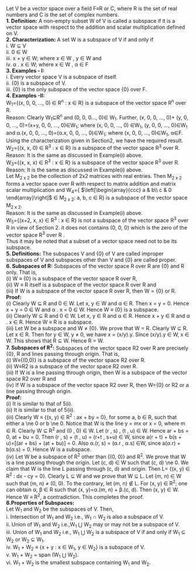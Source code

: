 Let V be a vector space over a field F≡R or C, where R is the set of real numbers and C is the set of complex numbers.<br>
**1. Definition:** A non-empty subset W of V is called a subspace if it is a vector space with respect to the addition and scalar multiplication defined on V.<br>
**2. Characterization:** A set W is a subspace of V if and only if <br>
  i.   W ⊆ V <br>
  ii.  0 ∈ W <br>
  iii. x + y ∈ W; where x ∈ W , y ∈ W and <br>
  iv.  α . x ∈ W; where x ∈ W , α ∈ F <br>
**3. Examples - I:** <br>
  i.	 Every vector space V is a subspace of itself. <br>
  ii.	 {0} is a subspace of V. <br>
  iii. {0} is the only subspace of the vector space {0} over F. <br>
**4. Examples -II:** <br>
	W<sub>1</sub>={(x, 0, 0, …, 0) ∈ R<sup>n</sup> : x ∈ R} is a subspace of the vector space R<sup>n</sup> over R. <br> 
 	Reason: Clearly W<sub>1</sub>&#8838;R<sup>n</sup> and (0, 0, 0…, 0)&isin; W<sub>1</sub>. Further,  (x, 0, 0, …, 0)+ (y, 0, 0, …, 0)=(x+y, 0, 0, …, 		0)&isin;W<sub>1</sub>; where (x, 0, 0, …, 0) &isin;W<sub>1</sub>, (y, 0, 0, …, 0)&isin;W<sub>1</sub>  and α.(x, 0, 0, …, 0)=(α.x, 0, 0, …, 			0)&isin;W<sub>1</sub>; where (x, 0, 0, …, 0)&isin;W<sub>1</sub>, α&isin;F. Using the characterization given in Section2, we have the required result. <br>
	W<sub>2</sub>={(x, x, 0) ∈ R<sup>3</sup> : x ∈ R} is a subspace of the vector space R<sup>3</sup> over R. <br>
 	Reason: It is the same as discussed in Example(i) above. <br>
	W<sub>3</sub>={(x, x, x) ∈ R<sup>3</sup> : x ∈ R} is  a subspace of the vector space R<sup>3</sup> over R. <br>
	Reason: It is the same as discussed in Example(i) above. <br>
	Let M<sub>2 x 2</sub> be the collection of 2x2 matrices with real entries. Then M<sub>2 x 2</sub> forms a vector space over R with respect to matrix addition and matrix scalar multiplication and 
W<sub>4</sub>={ $\left[\begin{array}{ccc}
a & b\\
c & 0
\end{array}\right]$ ∈ M<sub>2 x 2</sub>: a, b, c ∈ R} is a subspace of the vector space M<sub>2 x 2</sub>. <br>
Reason: It is the same as discussed in Example(i) above. <br>
W<sub>5</sub>={(x+2, x, x) ∈ R<sup>3</sup> : x ∈ R} is not a subspace of the vector space R<sup>3</sup> over R in view of Section 2. it does not contains (0, 0, 0) which is the zero of the vector space R<sup>3</sup> over R . <br> 
 	Thus it may be noted that a subset of a vector space need not to be its subspace. <br>
**5. Definitions:** The subspaces V and {0} of V are called improper subspaces of V and subspaces other than V and {0} are called proper. <br> 
**6. Subspaces of R:** Subspaces of the vector space R over R are {0} and R only. That is, <br> 
(i)   W ≡ {0} is a subspace of the vector space R over R, <br>
(ii)  W ≡ R itself is a subspace of the vector space R over R and <br>
(iii) If W is a subspace of the vector space R over R,  then W = {0} or R.  <br>
**Proof:** <br> 
(i)   Clearly W ⊆ R and 0 ∈ W. Let x, y ∈ W and α ∈ R. Then x = y = 0. Hence x + y = 0 ∈ W and α . x = 0 ∈ W. Hence W ≡ {0} is a subspace. <br>
(ii)  Clearly W ⊆ R and 0 ∈ W. Let x, y ∈ R and α ∈ R. Hence x + y ∈ R and α . x ∈ R. Hence W ≡ R is a subspace. <br>
(iii) Let W be a subspace and W ≠ {0}. We prove that W = R. Clearly W ⊆ R. Let x ∈ R. Then for y ∈ W, y ≠ 0, we have x = (x/y).y. Since (x/y).y ∈ W, x ∈ W. This shows that R ⊆ W. Hence R = W. <br>
**7. Subspaces of R<sup>2</sup>:** Subspaces of the vector space R2 over R are precisely {0}, R and lines passing through origin. That is, <br>
(i)   W≡{(0,0)} is a subspace of the vector space R2 over R. <br>
(ii)  W≡R2 is a subspace of the vector space R2 over R. <br> 
(iii) If W is a line passing through origin, then W is a subspace of the vector space R2 over R and <br> 
(iv)  If W is a subspace of the vector space R2 over R, then W={0} or R2 or a line passing through origin. <br> 
**Proof:** <br> 
(i)   It is similar to that of 5(i). <br>
(ii)  It is similar to that of 5(ii). <br>
(iii) Clearly W ≡ {(x, y) ∈ R<sup>2</sup> : ax + by = 0}, for some a, b ∈ R, such that either a \ne 0 or b \ne 0. Notice that W is the line y = mx or x = 0, where m ∈ R. Clearly W ⊆ R<sup>2</sup> and (0 , 0) ∈ W. Let (r , s) , (t , u) ∈ W. Hence ar + bs = 0, at + bu = 0. Then  (r , s) + (t , u) = (r+t , s+u) ∈ W, since a(r + t) + b(s + u)=[(ar + bs) + (at + bu)] = 0. Also α.(r, s) = (α.r , α.s) ∈W, since a(α.r) + b(α.s) = 0. Hence W is a subspace. <br>
(iv)  Let W be a subspace of R<sup>2</sup> other than {(0, 0)} and R<sup>2</sup>. We prove that W is a line passing through the origin. Let (c, d) ∈ W such that (c, d) \ne 0. We claim that W is the line L passing through (c, d) and origin. Then L= {(x, y) ∈ R<sup>2</sup> : dx - cy = 0}. Clearly L ⊆ W and we prove that W ⊆ L. Let (m, n) ∈ W such that (m, n) ≠ (0, 0). To the contrary, let (m, n) ∉ L. For (x, y) ∈ R<sup>2</sup>; one can obtain α, β ∈ R such that (x, y)=α.(m, n) + β.(c, d). Then (x, y) ∈ W. Hence W ≡ R<sup>2</sup>, a contradiction. This completes the proof. <br>
**8.Properties of Subspaces:** <br> 
Let W<sub>1</sub> and W<sub>2</sub> be the subspaces of V. Then,  <br>
i.   Intersection of W<sub>1</sub> and W<sub>2</sub> i.e., W<sub>1</sub> ∩ W<sub>2</sub>  is also a subspace of V. <br>
ii.  Union of W<sub>1</sub> and W<sub>2</sub> i.e.,W<sub>1</sub> ⋃ W<sub>2</sub>  may or may not be a subspace of V. <br>
iii. Union of W<sub>1</sub> and W<sub>2</sub> i.e., W<sub>1</sub> ⋃ W<sub>2</sub>  is a subspace of V if and only if W<sub>1</sub> ⊆ W<sub>2</sub> or W<sub>2</sub> ⊆ W<sub>1</sub>. <br>
iv.  W<sub>1</sub> + W<sub>2</sub> ≡ {x + y : x ∈ W<sub>1</sub>, y ∈ W<sub>2</sub>} is a subspace of V. <br>
v.   W<sub>1</sub> + W<sub>2</sub> = span (W<sub>1</sub> ⋃ W<sub>2</sub>). <br>
vi.  W<sub>1</sub> + W<sub>2</sub> is the smallest subspace containing W<sub>1</sub> and W<sub>2</sub>. <br>
